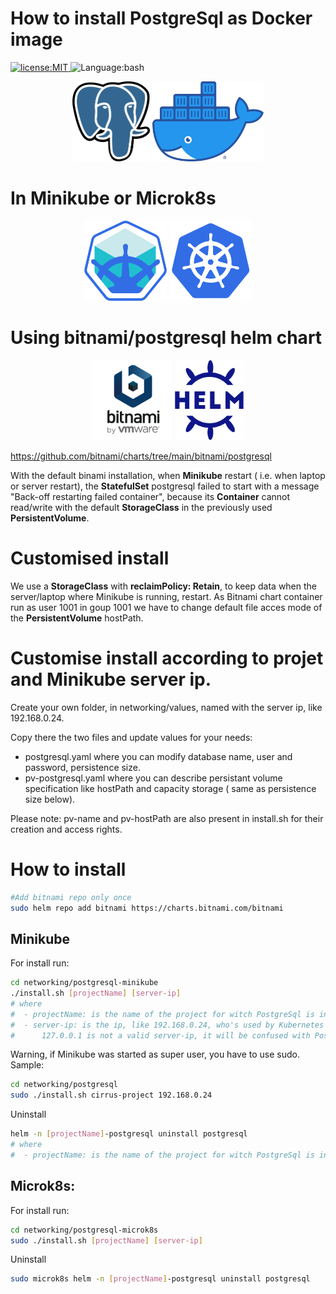 # How to install PostgreSql as Docker image 
<p>
  <a href="./LICENSE">
      <img
        alt="license:MIT"
        src="https://img.shields.io/badge/License-MIT-blue"
      />
  </a>
  <img
      alt="Language:bash"
      src="https://img.shields.io/badge/Language-bash-green"
  />
</p>

<p align="center">
<img
    alt="PostgreSql-Logo"
    src="./assets/postgresql.svg"
    height="128"
/>
<img
    alt="docker-Logo"
    src="./assets/docker.png"
    height="128"
/>
</p>


# In Minikube or Microk8s

<p align="center">
<img
    alt="minikube-Logo"
    src="./assets/minikube.png"
    height="128"
/>
<img
    alt="kubernetes-Logo"
    src="./assets/kubernetes.png"
    height="128"
/>
</p>

# Using bitnami/postgresql helm chart

<p align="center">
<img
    alt="minikube-Logo"
    src="./assets/bitnami.png"
    height="128"
/>
<img
    alt="helm-Logo"
    src="./assets/helm.svg"
    height="128"
/>
</p>

https://github.com/bitnami/charts/tree/main/bitnami/postgresql

With the default binami installation, when **Minikube** restart ( i.e. when laptop or server restart), the **StatefulSet** postgresql failed to start with a message "Back-off restarting failed container", because its **Container** cannot read/write with the default **StorageClass** in the previously used **PersistentVolume**.

# Customised install

We use a **StorageClass** with **reclaimPolicy: Retain**, to keep data when the server/laptop where Minikube is running, restart.
As Bitnami chart container run as user 1001 in goup 1001 we have to change default file acces mode of the **PersistentVolume** hostPath.

# Customise install according to projet and Minikube server ip.
Create your own folder, in networking/values, named with the server ip, like 192.168.0.24. 

Copy there the two files and update values for your needs:
- postgresql.yaml where you can modify database name, user and password, persistence size.
- pv-postgresql.yaml where you can describe persistant volume specification like hostPath and capacity storage ( same as persistence size below).

Please note: pv-name and pv-hostPath are also present in install.sh for their creation and access rights.

# How to install

```bash
#Add bitnami repo only once
sudo helm repo add bitnami https://charts.bitnami.com/bitnami
```

 ## Minikube
 For install run:
```bash
cd networking/postgresql-minikube
./install.sh [projectName] [server-ip]
# where 
#  - projectName: is the name of the project for witch PostgreSql is installed
#  - server-ip: is the ip, like 192.168.0.24, who's used by Kubernetes PostgreSql service to share the database with external uses.
#      127.0.0.1 is not a valid server-ip, it will be confused with PostgreSql Docker loopback localhost ip adress.
```
Warning, if Minikube was started as super user, you have to use sudo.
Sample:
```bash
cd networking/postgresql
sudo ./install.sh cirrus-project 192.168.0.24
```

Uninstall
```bash
helm -n [projectName]-postgresql uninstall postgresql
# where 
#  - projectName: is the name of the project for witch PostgreSql is installed
```

## Microk8s:
For install run:
```bash
cd networking/postgresql-microk8s
sudo ./install.sh [projectName] [server-ip]
```
Uninstall
```bash
sudo microk8s helm -n [projectName]-postgresql uninstall postgresql
```

